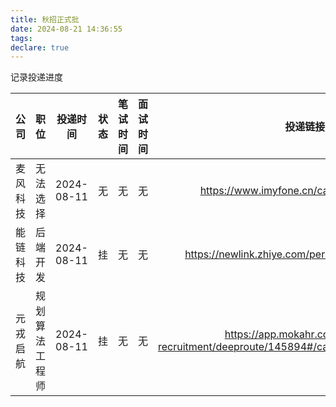 ```yaml
---
title: 秋招正式批
date: 2024-08-21 14:36:55
tags:
declare: true
---
```


记录投递进度<!--more-->

| 公司 | 职位 | 投递时间 | 状态 | 笔试时间 | 面试时间 | 投递链接 | 进度查询 | 备注 |
| :--: | :--: | :------: | :--: | :------: | :------: | :------: | :------: | :--: |
| 麦风科技 | 无法选择 | 2024-08-11 | 无 | 无 | 无 | https://www.imyfone.cn/campus-recruiting/ | 无法查询 | 无 |
| 能链科技 | 后端开发 | 2024-08-11 | 挂 | 无 | 无 | https://newlink.zhiye.com/personal/deliveryRecord | 同上 | 无 |
| 元戎启航 | 规划算法工程师 | 2024-08-11 | 挂 | 无 | 无 | https://app.mokahr.com/campus-recruitment/deeproute/145894#/candidateHome/applications | 同上 | 无 |

